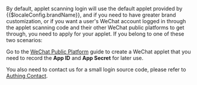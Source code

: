 <IntegrationDetailCard title="Create an applet on the WeChat public platform (optional)">

By default, applet scanning login will use the default applet provided by {{$localeConfig.brandName}}, and if you need to have greater brand customization, or if you want a user's WeChat account logged in through the applet scanning code and their other WeChat public platforms to get through, you need to apply for your applet. If you belong to one of these two scenarios:

Go to the [WeChat Public Platform](https://mp.weixin.qq.com/wxopen/waregister?action=step1) guide to create a WeChat applet that you need to record the **App ID** and **App Secret** for later use.

You also need to contact us for a small login source code, please refer to [Authing Contact](csm@authing.cn).


</IntegrationDetailCard>
